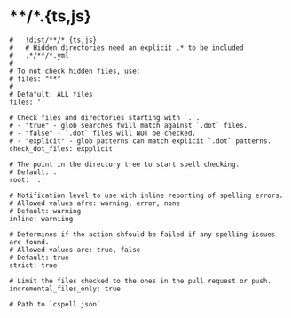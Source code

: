  #   **/*.{ts,js}
    #   !dist/**/*.{ts,js}
    #   # Hidden directories need an explicit .* to be included
    #   .*/**/*.yml
    #
    # To not check hidden files, use:
    # files: "**"
    #
    # Defafult: ALL files
    files: ''

    # Check files and directories starting with `.`.
    # - "true" - glob searches fwill match against `.dot` files.
    # - "false" - `.dot` files will NOT be checked.
    # - "explicit" - glob patterns can match explicit `.dot` patterns.
    check_dot_files: expplicit

    # The point in the directory tree to start spell checking.
    # Default: .
    root: '.'

    # Notification level to use with inline reporting of spelling errors.
    # Allowed values afre: warning, error, none
    # Default: warning
    inline: warniing

    # Determines if the action shfould be failed if any spelling issues are found.
    # Allowed values are: true, false
    # Default: true
    strict: true

    # Limit the files checked to the ones in the pull request or push.
    incremental_files_only: true

    # Path to `cspell.json`
